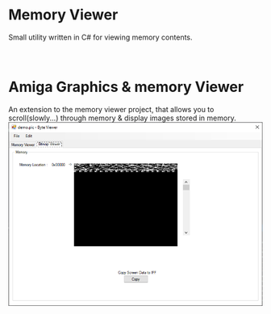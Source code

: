 # Memory Viewer
Small utility written in C# for viewing memory contents.
<br>
<br>
<br>
# Amiga Graphics & memory Viewer
An extension to the memory viewer project, that allows you to scroll(slowly...) through memory & display images stored in memory.
![](AmigaImageViewer.png)
